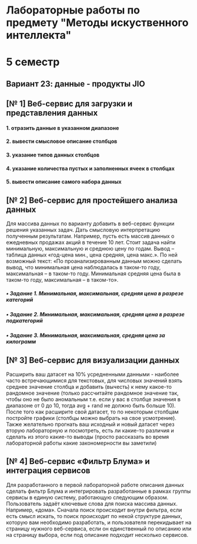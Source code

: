 # Лабораторные работы по предмету "Методы искуственного интеллекта"
# 5 семестр
## Вариант 23: данные - продукты JIO

## [№ 1] Веб-сервис для загрузки и представления данных
#### 1. отразить данные в указанном диапазоне
#### 2. вывести смысловое описание столбцов
#### 3. указание типов данных столбцов
#### 4. указание количества пустых и заполненных ячеек в столбцах
#### 5. вывести описание самого набора данных

## [№ 2] Веб-сервис для простейшего анализа данных 
Для массива данных по варианту добавить в веб-сервис функции решения указанных задач. Дать смысловую интерпретацию полученным результатам.
Например, пусть есть массив данных о ежедневных продажах акций в течение 10 лет. 
Стоит задача найти минимальную, максимальную и среднюю цену по годам. Вывод – таблица данных «год-цена мин., цена средняя, цена макс.».
По ней возможный текст: «По проанализированным данным можно сделать вывод, что минимальная цена наблюдалась в таком-то году, максимальная – в таком-то году.
Минимальная средняя цена была в таком-то году, максимальная – в таком-то». 
##### • Задание 1. Минимальная, максимальная, средняя цена в разрезе категорий
##### • Задание 2. Минимальная, максимальная, средняя цена в разрезе подкатегорий
##### • Задание 3. Минимальная, максимальная, средняя цена за килограмм

## [№ 3] Веб-сервис для визуализации данных
Расширить ваш датасет на 10% усредненными данными - наиболее часто встречающимися для
текстовых, для числовых значений взять среднее 
значение столбца и добавить (вычесть) к нему какое-то 
рандомное значение (только рассчитайте рандомное значение так, чтобы оно
не было аномальным т.е. если у вас в столбце значения в диапазоне от 0 до 10, тогда 
avg + rand не должно быть больше 10). После того как расширите свой датасет, 
то по некоторым столбцам постройте графики (столбцы можно выбрать на свое усмотрение).
Также желательно прогнать ваш исходный и новый датасет через вторую
лабораторную и посмотреть, есть ли какие-то различия и сделать из этого какие-то выводы 
(просто рассказать во время лабораторной работы какие закономерности вы заметили)



## [№ 4] Веб-сервис «Фильтр Блума» и интеграция сервисов
Для разработанного в первой лабораторной работе описания данных сделать фильтр Блума и интегрировать разработанные в рамках 
группы сервисы в единую систему, работающую следующим образом. Пользователь задаёт ключевые слова для поиска массива данных. 
Например, «дома». Сначала поиск происходит внутри фильтра, если есть смысл искать, то поиск происходит по некой структуре данных, 
которую вам необходимо разработать, и пользователя перекидывает на страницу нужного веб-сервиса, если он единственный по описанию или
на страницу выбора, если под описание подходит несколько сервисов.
